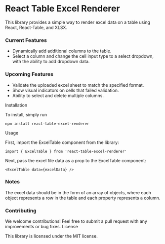 <h1>React Table Excel Renderer</h1>

This library provides a simple way to render excel data on a table using React, React-Table, and XLSX.

<h3>Current Features</h3>
<ul>
   <li> Dynamically add additional columns to the table.</li>
   <li> Select a column and change the cell input type to a select dropdown, with the ability to add dropdown data.</li>
</ul>

<h3>Upcoming Features</h3>
<ul>
     <li> Validate the uploaded excel sheet to match the specified format.</li>
   <li>  Show visual indicators on cells that failed validation.</li>
    <li> Ability to select and delete multiple columns.</li>
</ul>

Installation

To install, simply run 

```
npm install react-table-excel-renderer
```

Usage

First, import the ExcelTable component from the library:

```
import { ExcelTable } from 'react-table-excel-renderer'
```
Next, pass the excel file data as a prop to the ExcelTable component:

```
<ExcelTable data={excelData} />
```
<h3>Notes</h3>
<p>The excel data should be in the form of an array of objects, where each object represents a row in the table and each property represents a column.</p>

<h3>Contributing</h3>

We welcome contributions! Feel free to submit a pull request with any improvements or bug fixes.
License

This library is licensed under the MIT license.
